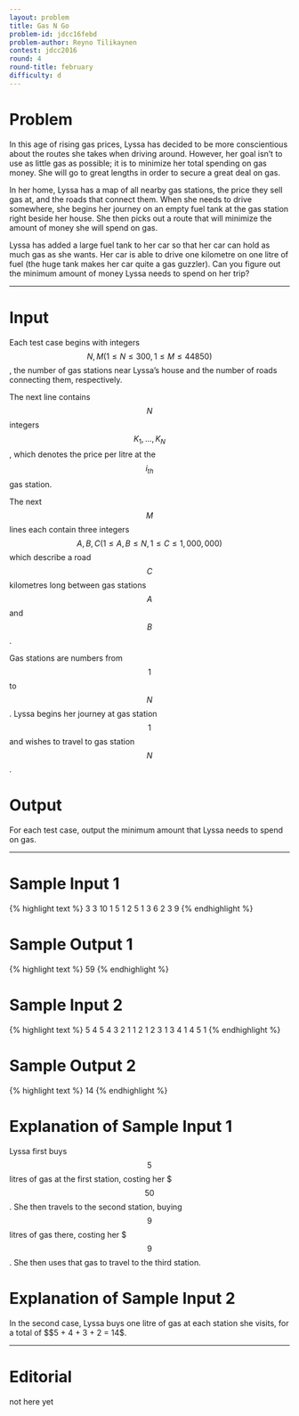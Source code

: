 ```yaml
---
layout: problem
title: Gas N Go
problem-id: jdcc16febd
problem-author: Reyno Tilikaynen
contest: jdcc2016
round: 4
round-title: february
difficulty: d
---
```


# Problem
In this age of rising gas prices, Lyssa has decided to be more conscientious about the routes she takes when driving around. However, her goal isn’t to use as little gas as possible; it is to minimize her total spending on gas money. She will go to great lengths in order to secure a great deal on gas.

In her home, Lyssa has a map of all nearby gas stations, the price they sell gas at, and the roads that connect them. When she needs to drive somewhere, she begins her journey on an empty fuel tank at the gas station right beside her house. She then picks out a route that will minimize the amount of money she will spend on gas.

Lyssa has added a large fuel tank to her car so that her car can hold as much gas as she wants. Her car is able to drive one kilometre on one litre of fuel (the huge tank makes her car quite a gas guzzler). Can you figure out the minimum amount of money Lyssa needs to spend on her trip?

---

# Input
Each test case begins with integers $$N, M (1 \leq N \leq 300, 1 \leq M \leq 44850)$$, the number of gas stations near Lyssa’s house and the number of roads connecting them, respectively.

The next line contains $$N$$ integers $$K_1, \ldots, K_N$$, which denotes the price per litre at the $$i_{th}$$ gas station.

The next $$M$$ lines each contain three integers $$A, B, C (1 \leq A, B \leq N, 1 \leq C \leq 1,000,000)$$ which describe a road $$C$$ kilometres long between gas stations $$A$$ and $$B$$.

Gas stations are numbers from $$1$$ to $$N$$. Lyssa begins her journey at gas station $$1$$ and wishes to travel to gas station $$N$$.

# Output
For each test case, output the minimum amount that Lyssa needs to spend on gas.

---

# Sample Input 1
{% highlight text %}
3 3
10 1 5
1 2 5
1 3 6
2 3 9
{% endhighlight %}

# Sample Output 1
{% highlight text %}
59
{% endhighlight %}

# Sample Input 2
{% highlight text %}
5 4
5 4 3 2 1
1 2 1
2 3 1
3 4 1
4 5 1
{% endhighlight %}

# Sample Output 2
{% highlight text %}
14
{% endhighlight %}

# Explanation of Sample Input 1
Lyssa first buys $$5$$ litres of gas at the first station, costing her $$$50$$. She then travels to the second station, buying $$9$$ litres of gas there, costing her $$$9$$. She then uses that gas to travel to the third station.

# Explanation of Sample Input 2
In the second case, Lyssa buys one litre of gas at each station she visits, for a total of $$5 + 4 + 3 + 2 = $14$$.

---

# Editorial
not here yet